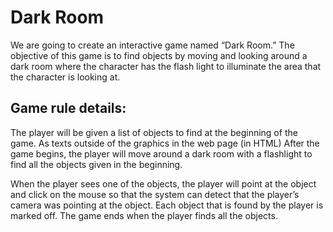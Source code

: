 # Dark Room
We are going to create an interactive game named “Dark Room.” The objective of this game is to find objects by moving and looking around a dark room where the character has the flash light to illuminate the area that the character is looking at.

## Game rule details:
The player will be given a list of objects to find at the beginning of the game. As texts outside of the graphics in the web page (in HTML) After the game begins, the player will move around a dark room with a flashlight to find all the objects given in the beginning.

When the player sees one of the objects, the player will point at the object and click on the mouse so that the system can detect that the player’s camera was pointing at the object. Each object that is found by the player is marked off. The game ends when the player finds all the objects.
